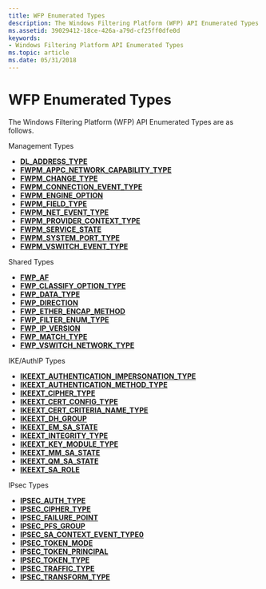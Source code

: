 ```yaml
---
title: WFP Enumerated Types
description: The Windows Filtering Platform (WFP) API Enumerated Types are as follows.
ms.assetid: 39029412-18ce-426a-a79d-cf25ff0dfe0d
keywords:
- Windows Filtering Platform API Enumerated Types
ms.topic: article
ms.date: 05/31/2018
---
```


# WFP Enumerated Types

The Windows Filtering Platform (WFP) API Enumerated Types are as follows.

Management Types

-   [**DL\_ADDRESS\_TYPE**](/windows/win32/api/fwpmtypes/ne-fwpmtypes-dl_address_type)
-   [**FWPM\_APPC\_NETWORK\_CAPABILITY\_TYPE**](/windows/desktop/api/Fwpmtypes/ne-fwpmtypes-fwpm_appc_network_capability_type)
-   [**FWPM\_CHANGE\_TYPE**](/windows/desktop/api/Fwpmtypes/ne-fwpmtypes-fwpm_change_type)
-   [**FWPM\_CONNECTION\_EVENT\_TYPE**](/windows/desktop/api/Fwpmtypes/ne-fwpmtypes-fwpm_connection_event_type)
-   [**FWPM\_ENGINE\_OPTION**](/windows/desktop/api/Fwpmtypes/ne-fwpmtypes-fwpm_engine_option)
-   [**FWPM\_FIELD\_TYPE**](/windows/desktop/api/Fwpmtypes/ne-fwpmtypes-fwpm_field_type)
-   [**FWPM\_NET\_EVENT\_TYPE**](/windows/desktop/api/Fwpmtypes/ne-fwpmtypes-fwpm_net_event_type)
-   [**FWPM\_PROVIDER\_CONTEXT\_TYPE**](/windows/desktop/api/Fwpmtypes/ne-fwpmtypes-fwpm_provider_context_type)
-   [**FWPM\_SERVICE\_STATE**](/windows/desktop/api/Fwpmtypes/ne-fwpmtypes-fwpm_service_state)
-   [**FWPM\_SYSTEM\_PORT\_TYPE**](/windows/desktop/api/Fwpmtypes/ne-fwpmtypes-fwpm_system_port_type)
-   [**FWPM\_VSWITCH\_EVENT\_TYPE**](/windows/desktop/api/Fwpmtypes/ne-fwpmtypes-fwpm_vswitch_event_type)

Shared Types

-   [**FWP\_AF**](/windows/win32/api/fwptypes/ne-fwptypes-fwp_af)
-   [**FWP_CLASSIFY_OPTION_TYPE**](/windows/win32/api/fwptypes/ne-fwptypes-fwp_classify_option_type)
-   [**FWP\_DATA\_TYPE**](/windows/desktop/api/Fwptypes/ne-fwptypes-fwp_data_type)
-   [**FWP\_DIRECTION**](/windows/desktop/api/Fwptypes/ne-fwptypes-fwp_direction)
-   [**FWP\_ETHER\_ENCAP\_METHOD**](/windows/win32/api/fwptypes/ne-fwptypes-fwp_ether_encap_method)
-   [**FWP\_FILTER\_ENUM\_TYPE**](/windows/desktop/api/Fwptypes/ne-fwptypes-fwp_filter_enum_type)
-   [**FWP\_IP\_VERSION**](/windows/desktop/api/Fwptypes/ne-fwptypes-fwp_ip_version)
-   [**FWP\_MATCH\_TYPE**](/windows/desktop/api/Fwptypes/ne-fwptypes-fwp_match_type)
-   [**FWP\_VSWITCH\_NETWORK\_TYPE**](/windows/win32/api/fwptypes/ne-fwptypes-fwp_vswitch_network_type)

IKE/AuthIP Types

-   [**IKEEXT\_AUTHENTICATION\_IMPERSONATION\_TYPE**](/windows/desktop/api/Iketypes/ne-iketypes-ikeext_authentication_impersonation_type)
-   [**IKEEXT\_AUTHENTICATION\_METHOD\_TYPE**](/windows/desktop/api/Iketypes/ne-iketypes-ikeext_authentication_method_type)
-   [**IKEEXT\_CIPHER\_TYPE**](/windows/desktop/api/Iketypes/ne-iketypes-ikeext_cipher_type)
-   [**IKEEXT\_CERT\_CONFIG\_TYPE**](/windows/desktop/api/Iketypes/ne-iketypes-ikeext_cert_config_type)
-   [**IKEEXT\_CERT\_CRITERIA\_NAME\_TYPE**](/windows/win32/api/iketypes/ne-iketypes-ikeext_cert_criteria_name_type)
-   [**IKEEXT\_DH\_GROUP**](/windows/desktop/api/Iketypes/ne-iketypes-ikeext_dh_group)
-   [**IKEEXT\_EM\_SA\_STATE**](/windows/desktop/api/Iketypes/ne-iketypes-ikeext_em_sa_state)
-   [**IKEEXT\_INTEGRITY\_TYPE**](/windows/desktop/api/Iketypes/ne-iketypes-ikeext_integrity_type)
-   [**IKEEXT\_KEY\_MODULE\_TYPE**](/windows/desktop/api/Iketypes/ne-iketypes-ikeext_key_module_type)
-   [**IKEEXT\_MM\_SA\_STATE**](/windows/desktop/api/Iketypes/ne-iketypes-ikeext_mm_sa_state)
-   [**IKEEXT\_QM\_SA\_STATE**](/windows/desktop/api/Iketypes/ne-iketypes-ikeext_qm_sa_state)
-   [**IKEEXT\_SA\_ROLE**](/windows/desktop/api/Iketypes/ne-iketypes-ikeext_sa_role)

IPsec Types

-   [**IPSEC\_AUTH\_TYPE**](/windows/desktop/api/Ipsectypes/ne-ipsectypes-ipsec_auth_type)
-   [**IPSEC\_CIPHER\_TYPE**](/windows/desktop/api/Ipsectypes/ne-ipsectypes-ipsec_cipher_type)
-   [**IPSEC\_FAILURE\_POINT**](/windows/desktop/api/Ipsectypes/ne-ipsectypes-ipsec_failure_point)
-   [**IPSEC\_PFS\_GROUP**](/windows/desktop/api/Ipsectypes/ne-ipsectypes-ipsec_pfs_group)
-   [**IPSEC\_SA\_CONTEXT\_EVENT\_TYPE0**](/windows/desktop/api/Ipsectypes/ne-ipsectypes-ipsec_sa_context_event_type0)
-   [**IPSEC\_TOKEN\_MODE**](/windows/desktop/api/Ipsectypes/ne-ipsectypes-ipsec_token_mode)
-   [**IPSEC\_TOKEN\_PRINCIPAL**](/windows/desktop/api/Ipsectypes/ne-ipsectypes-ipsec_token_principal)
-   [**IPSEC\_TOKEN\_TYPE**](/windows/desktop/api/Ipsectypes/ne-ipsectypes-ipsec_token_type)
-   [**IPSEC\_TRAFFIC\_TYPE**](/windows/desktop/api/Ipsectypes/ne-ipsectypes-ipsec_traffic_type)
-   [**IPSEC\_TRANSFORM\_TYPE**](/windows/desktop/api/Ipsectypes/ne-ipsectypes-ipsec_transform_type)

 

 